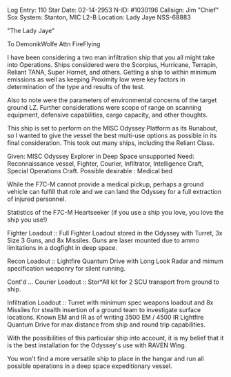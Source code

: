 Log Entry: 110
Star Date: 02-14-2953
N-ID: #1030196
Callsign: Jim "Chief" Sox
System: Stanton, MIC L2-B
Location: Lady Jaye NSS-68883

"The Lady Jaye"

To DemonikWolfe
Attn FireFlying

I have been considering a two man infiltration ship that you all might take into Operations. Ships considered were the Scorpius, Hurricane, Terrapin, Reliant TANA, Super Hornet, and others.  Getting a ship to within minimum emissions as well as keeping Proximity low were key factors in determination of the type and results of the test.

Also to note were the parameters of environmental concerns of the target ground LZ.  Further considerations were scope of range on scanning equipment, defensive capabilities, cargo capacity, and other thoughts.

This ship is set to perform on the MISC Odyssey Platform as its Runabout, so I wanted to give the vessel the best multi-use options as possible in its final consideration. This took out many ships, including the Reliant Class.

Given: MISC Odyssey Explorer in Deep Space unsupported
Need: Reconnaissance vessel, Fighter, Courier, Infiltrator, Intelligence Craft, Special Operations Craft.
Possible desirable : Medical bed

While the F7C-M cannot provide a medical pickup, perhaps a ground vehicle can fulfill that role and we can land the Odyssey for a full extraction of injured personnel.

Statistics of the F7C-M Heartseeker (if you use a ship you love, you love the ship you use!)

Fighter Loadout :: Full Fighter Loadout stored in the Odyssey with Turret, 3x Size 3 Guns, and 8x Missiles. Guns are laser mounted due to ammo limitations in a dogfight in deep space.

Recon Loadout :: Lightfire Quantum Drive with Long Look Radar and mimum specification weaponry for silent running.

Cont'd ...
Courier Loadout :: Stor*All kit for 2 SCU transport from ground to ship.

Infiltration Loadout :: Turret with minimum spec weapons loadout and 8x Missiles for stealth insertion of a ground team to investigate surface locations. Known EM and IR as of writing 3500 EM / 4500 IR Lightfire Quantum Drive for max distance from ship and round trip capabilities.

With the possibilities of this particular ship into account, it is my belief that it is the best installation for the Odyssey's use with RAVEN Wing.

You won't find a more versatile ship to place in the hangar and run all possible operations in a deep space expeditionary vessel.